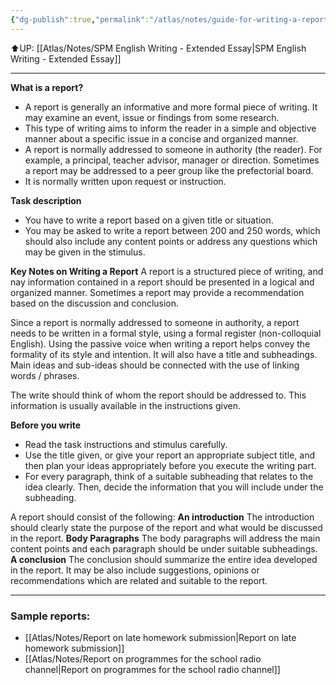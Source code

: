 ```yaml
---
{"dg-publish":true,"permalink":"/atlas/notes/guide-for-writing-a-report-spm/","noteIcon":""}
---
```


⬆️UP: [[Atlas/Notes/SPM English Writing - Extended Essay\|SPM English Writing - Extended Essay]]

---

**What is a report?**
- A report is generally an informative and more formal piece of writing. It may examine an event, issue or findings from some research.
- This type of writing aims to inform the reader in a simple and objective manner about a specific issue in a concise and organized manner.
- A report is normally addressed to someone in authority (the reader). For example, a principal, teacher advisor, manager or direction. Sometimes a report may be addressed to a peer group like the prefectorial board.
- It is normally written upon request or instruction. 

**Task description**
- You have to write a report based on a given title or situation.
- You may be asked to write a report between 200 and 250 words, which should also include any content points or address any questions which may be given in the stimulus.

**Key Notes on Writing a Report**
A report is a structured piece of writing, and nay information contained in a report should be presented in a logical and organized manner. Sometimes a report may provide a recommendation based on the discussion and conclusion.

Since a report is normally addressed to someone in authority, a report needs to be written in a formal style, using a formal register (non-colloquial English). Using the passive voice when writing a report helps convey the formality of its style and intention. It will also have a title and subheadings. Main ideas and sub-ideas should be connected with the use of linking words / phrases. 

The write should think of whom the report should be addressed to. This information is usually available in the instructions given. 

**Before you write**
- Read the task instructions and stimulus carefully.
- Use the title given, or give your report an appropriate subject title, and then plan your ideas appropriately before you execute the writing part.
- For every paragraph, think of a suitable subheading that relates to the idea clearly. Then, decide the information that you will include under the subheading.

A report should consist of the following:
**An introduction**
The introduction should clearly state the purpose of the report and what would be discussed in the report.
**Body Paragraphs**
The body paragraphs will address the main content points and each paragraph should be under suitable subheadings.
**A conclusion**
The conclusion should summarize the entire idea developed in the report. It may be also include suggestions, opinions or recommendations which are related and suitable to the report. 

---

### Sample reports:
- [[Atlas/Notes/Report on late homework submission\|Report on late homework submission]]
- [[Atlas/Notes/Report on programmes for the school radio channel\|Report on programmes for the school radio channel]]